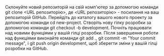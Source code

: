 Склонуйте новий репозиторій на свій комп'ютер за допомогою команди git clone <URL репозиторію>, де <URL репозиторію> - посилання на ваш репозиторій GitHub.
Перейдіть до каталогу вашого нового проекту за допомогою команди cd new-project.
Створіть нову гілку розробки за допомогою команди git checkout -b development.
Почніть працювати над новими функціями у вашій гілці розробки.
Після завершення роботи над функціями виконайте команди git add ., git commit -m "Your commit message", і git push origin development, щоб зберегти зміни у вашій гілці розробки на GitHub.